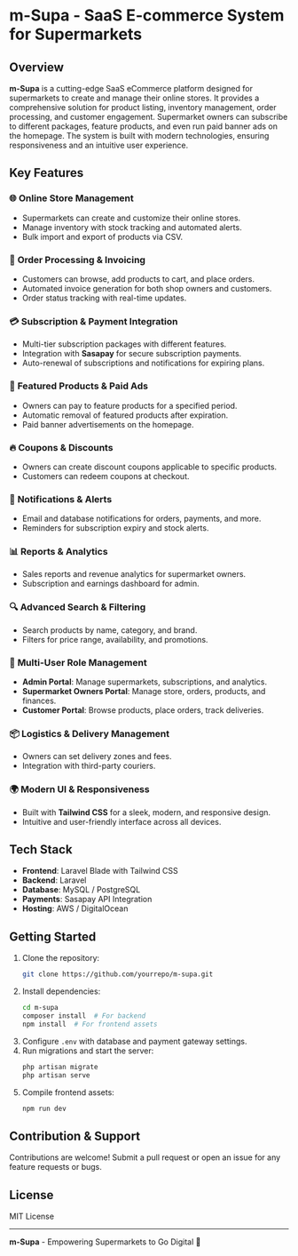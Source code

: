 # m-Supa - SaaS E-commerce System for Supermarkets

## Overview
**m-Supa** is a cutting-edge SaaS eCommerce platform designed for supermarkets to create and manage their online stores. It provides a comprehensive solution for product listing, inventory management, order processing, and customer engagement. Supermarket owners can subscribe to different packages, feature products, and even run paid banner ads on the homepage. The system is built with modern technologies, ensuring responsiveness and an intuitive user experience.

## Key Features

### 🌐 **Online Store Management**
- Supermarkets can create and customize their online stores.
- Manage inventory with stock tracking and automated alerts.
- Bulk import and export of products via CSV.

### 🛒 **Order Processing & Invoicing**
- Customers can browse, add products to cart, and place orders.
- Automated invoice generation for both shop owners and customers.
- Order status tracking with real-time updates.

### 💳 **Subscription & Payment Integration**
- Multi-tier subscription packages with different features.
- Integration with **Sasapay** for secure subscription payments.
- Auto-renewal of subscriptions and notifications for expiring plans.

### 🎯 **Featured Products & Paid Ads**
- Owners can pay to feature products for a specified period.
- Automatic removal of featured products after expiration.
- Paid banner advertisements on the homepage.

### 🔥 **Coupons & Discounts**
- Owners can create discount coupons applicable to specific products.
- Customers can redeem coupons at checkout.

### 📢 **Notifications & Alerts**
- Email and database notifications for orders, payments, and more.
- Reminders for subscription expiry and stock alerts.

### 📊 **Reports & Analytics**
- Sales reports and revenue analytics for supermarket owners.
- Subscription and earnings dashboard for admin.

### 🔍 **Advanced Search & Filtering**
- Search products by name, category, and brand.
- Filters for price range, availability, and promotions.

### 👥 **Multi-User Role Management**
- **Admin Portal**: Manage supermarkets, subscriptions, and analytics.
- **Supermarket Owners Portal**: Manage store, orders, products, and finances.
- **Customer Portal**: Browse products, place orders, track deliveries.

### 📦 **Logistics & Delivery Management**
- Owners can set delivery zones and fees.
- Integration with third-party couriers.

### 🌍 **Modern UI & Responsiveness**
- Built with **Tailwind CSS** for a sleek, modern, and responsive design.
- Intuitive and user-friendly interface across all devices.

## Tech Stack
- **Frontend**: Laravel Blade with Tailwind CSS
- **Backend**: Laravel
- **Database**: MySQL / PostgreSQL
- **Payments**: Sasapay API Integration
- **Hosting**: AWS / DigitalOcean

## Getting Started
1. Clone the repository:  
   ```bash
   git clone https://github.com/yourrepo/m-supa.git
   ```
2. Install dependencies:  
   ```bash
   cd m-supa
   composer install  # For backend
   npm install  # For frontend assets
   ```
3. Configure `.env` with database and payment gateway settings.
4. Run migrations and start the server:
   ```bash
   php artisan migrate
   php artisan serve
   ```
5. Compile frontend assets:
   ```bash
   npm run dev
   ```

## Contribution & Support
Contributions are welcome! Submit a pull request or open an issue for any feature requests or bugs.

## License
MIT License

---
**m-Supa** - Empowering Supermarkets to Go Digital 🚀

